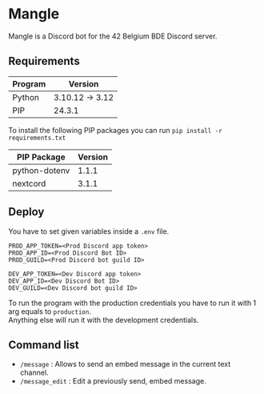# Mangle
Mangle is a Discord bot for the 42 Belgium BDE Discord server.

## Requirements
| Program | Version         |
|---------|-----------------|
| Python  | 3.10.12 -> 3.12 |
| PIP     | 24.3.1          |

To install the following PIP packages you can run `pip install -r requirements.txt`

| PIP Package   | Version  |
|---------------|----------|
| python-dotenv | 1.1.1    |
| nextcord      | 3.1.1    |

## Deploy
You have to set given variables inside a `.env` file.
```
PROD_APP_TOKEN=<Prod Discord app token>
PROD_APP_ID=<Prod Discord Bot ID>
PROD_GUILD=<Prod Discord bot guild ID>

DEV_APP_TOKEN=<Dev Discord app token>
DEV_APP_ID=<Dev Discord Bot ID>
DEV_GUILD=<Dev Discord bot guild ID>
```
To run the program with the production credentials you have to run it with 1 arg equals to `production`.  
Anything else will run it with the development credentials.

## Command list
- `/message` : Allows to send an embed message in the current text channel.
- `/message_edit` : Edit a previously send, embed message.